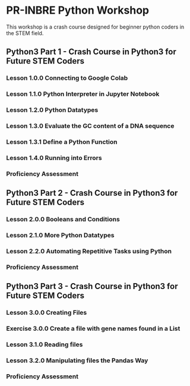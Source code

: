# PR-INBRE Python Workshop
This workshop is a crash course designed for beginner python coders in the STEM field.

## Python3 Part 1 - Crash Course in Python3 for Future STEM Coders
### Lesson 1.0.0 Connecting to Google Colab
### Lesson 1.1.0 Python Interpreter in Jupyter Notebook
### Lesson 1.2.0 Python Datatypes
### Lesson 1.3.0 Evaluate the GC content of a DNA sequence
### Lesson 1.3.1 Define a Python Function
### Lesson 1.4.0 Running into Errors
### Proficiency Assessment

## Python3 Part 2 - Crash Course in Python3 for Future STEM Coders
### Lesson 2.0.0 Booleans and Conditions
### Lesson 2.1.0 More Python Datatypes
### Lesson 2.2.0 Automating Repetitive Tasks using Python
### Proficiency Assessment

## Python3 Part 3 - Crash Course in Python3 for Future STEM Coders
### Lesson 3.0.0 Creating Files
### Exercise 3.0.0 Create a file with gene names found in a List
### Lesson 3.1.0 Reading files
### Lesson 3.2.0 Manipulating files the Pandas Way
### Proficiency Assessment

